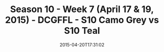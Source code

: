 ---
title: Season 10 - Week 7 (April 17 & 19, 2015) - DCGFFL - S10 Camo Grey vs S10 Teal
teams-score:
- team: _teams/s10-camo-grey.md
  score: 33
- team: _teams/s10-teal.md
  score: 14
mvp: Cole W. (Camo Grey), TJ R. (Teal)
game-ball: N/A
season: 10
week: 7
date: '2015-04-20T17:31:02'
pageid: season-10-week-7-4423-vs-4446
---